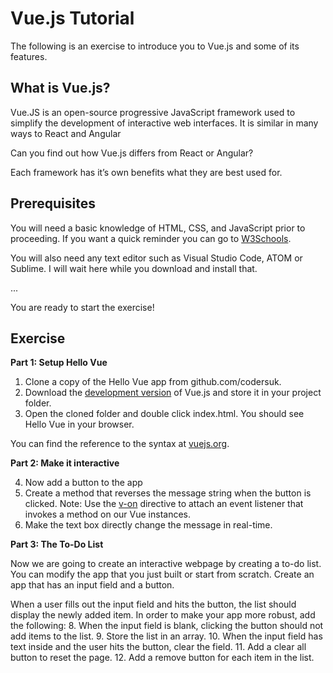 # Vue.js Tutorial

The following is an exercise to introduce you to Vue.js and some of its features.

## What is Vue.js?


Vue.JS is an open-source progressive JavaScript framework used to simplify the development of interactive web interfaces. It is similar in many ways to React and Angular

Can you find out how Vue.js differs from React or Angular?

Each framework has it’s own benefits what they are best used for.

## Prerequisites

You will need a basic knowledge of HTML, CSS, and JavaScript prior to proceeding. If you want a quick reminder you can go to [W3Schools](https://www.w3schools.com/).

You will also need any text editor such as Visual Studio Code, ATOM or Sublime. I will wait here while you download and install that.

...

You are ready to start the exercise!

## Exercise

**Part 1: Setup Hello Vue**

1. Clone a copy of the Hello Vue app from github.com/codersuk.
2. Download the [development version](https://vuejs.org/js/vue.js) of Vue.js and store it in your project folder.
3. Open the cloned folder and double click index.html. You should see Hello Vue in your browser.

You can find the reference to the syntax at [vuejs.org](https://vuejs.org/v2/guide/syntax.html).

**Part 2: Make it interactive**

4. Now add a button to the app
5. Create a method that reverses the message string when the button is clicked. Note: Use the [v-on](https://vuejs.org/v2/guide/events.html#Method-Event-Handlers) directive to attach an event listener that invokes a method on our Vue instances.
6. Make the text box directly change the message in real-time.

**Part 3: The To-Do List**

Now we are going to create an interactive webpage by creating a to-do list. You can modify the app that you just built or start from scratch. 
Create an app that has an input field and a button. 

When a user fills out the input field and hits the button, the list should display the newly added item. 
In order to make your app more robust, add the following:
8. When the input field is blank, clicking the button should not add items to the list.
9. Store the list in an array.
10. When the input field has text inside and the user hits the button, clear the field.
11. Add a clear all button to reset the page.
12. Add a remove button for each item in the list.


